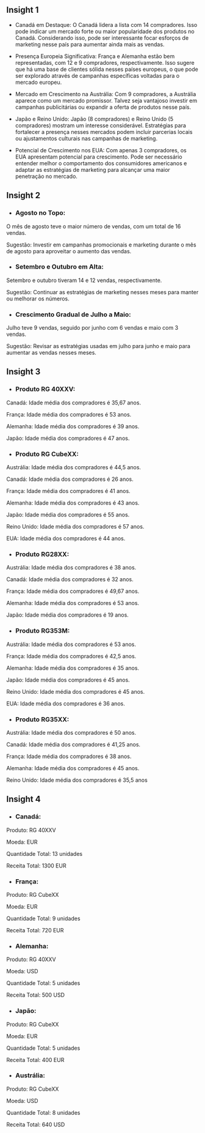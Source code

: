 ## Insight 1

- Canadá em Destaque: O Canadá lidera a lista com 14 compradores. Isso pode indicar um mercado forte ou maior popularidade dos produtos no Canadá. Considerando isso, pode ser interessante focar esforços de marketing nesse país para aumentar ainda mais as vendas.

 - Presença Europeia Significativa: França e Alemanha estão bem representadas, com 12 e 9 compradores, respectivamente. Isso sugere que há uma base de clientes sólida nesses países europeus, o que pode ser explorado através de campanhas específicas voltadas para o mercado europeu.

 - Mercado em Crescimento na Austrália: Com 9 compradores, a Austrália aparece como um mercado promissor. Talvez seja vantajoso investir em campanhas publicitárias ou expandir a oferta de produtos nesse país.

 - Japão e Reino Unido: Japão (8 compradores) e Reino Unido (5 compradores) mostram um interesse considerável. Estratégias para fortalecer a presença nesses mercados podem incluir parcerias locais ou ajustamentos culturais nas campanhas de marketing.

 - Potencial de Crescimento nos EUA: Com apenas 3 compradores, os EUA apresentam potencial para crescimento. Pode ser necessário entender melhor o comportamento dos consumidores americanos e adaptar as estratégias de marketing para alcançar uma maior penetração no mercado.

## Insight 2

 - ### Agosto no Topo:

O mês de agosto teve o maior número de vendas, com um total de 16 vendas.

Sugestão: Investir em campanhas promocionais e marketing durante o mês de agosto para aproveitar o aumento das vendas.

 - ### Setembro e Outubro em Alta:

Setembro e outubro tiveram 14 e 12 vendas, respectivamente.

Sugestão: Continuar as estratégias de marketing nesses meses para manter ou melhorar os números.

 - ### Crescimento Gradual de Julho a Maio:

Julho teve 9 vendas, seguido por junho com 6 vendas e maio com 3 vendas.

Sugestão: Revisar as estratégias usadas em julho para junho e maio para aumentar as vendas nesses meses.

## Insight 3

- ### Produto RG 40XXV:

Canadá: Idade média dos compradores é 35,67 anos.

França: Idade média dos compradores é 53 anos.

Alemanha: Idade média dos compradores é 39 anos.

Japão: Idade média dos compradores é 47 anos.

- ### Produto RG CubeXX:

Austrália: Idade média dos compradores é 44,5 anos.

Canadá: Idade média dos compradores é 26 anos.

França: Idade média dos compradores é 41 anos.

Alemanha: Idade média dos compradores é 43 anos.

Japão: Idade média dos compradores é 55 anos.

Reino Unido: Idade média dos compradores é 57 anos.

EUA: Idade média dos compradores é 44 anos.

 - ### Produto RG28XX:

Austrália: Idade média dos compradores é 38 anos.

Canadá: Idade média dos compradores é 32 anos.

França: Idade média dos compradores é 49,67 anos.

Alemanha: Idade média dos compradores é 53 anos.

Japão: Idade média dos compradores é 19 anos.

- ### Produto RG353M:

Austrália: Idade média dos compradores é 53 anos.

França: Idade média dos compradores é 42,5 anos.

Alemanha: Idade média dos compradores é 35 anos.

Japão: Idade média dos compradores é 45 anos.

Reino Unido: Idade média dos compradores é 45 anos.

EUA: Idade média dos compradores é 36 anos.

- ### Produto RG35XX:

Austrália: Idade média dos compradores é 50 anos.

Canadá: Idade média dos compradores é 41,25 anos.

França: Idade média dos compradores é 38 anos.

Alemanha: Idade média dos compradores é 45 anos.

Reino Unido: Idade média dos compradores é 35,5 anos

## Insight 4

- ### Canadá:

Produto: RG 40XXV

Moeda: EUR

Quantidade Total: 13 unidades

Receita Total: 1300 EUR

- ### França:

Produto: RG CubeXX

Moeda: EUR

Quantidade Total: 9 unidades

Receita Total: 720 EUR

- ### Alemanha:

Produto: RG 40XXV

Moeda: USD

Quantidade Total: 5 unidades

Receita Total: 500 USD

- ### Japão:

Produto: RG CubeXX

Moeda: EUR

Quantidade Total: 5 unidades

Receita Total: 400 EUR

- ### Austrália:

Produto: RG CubeXX

Moeda: USD

Quantidade Total: 8 unidades

Receita Total: 640 USD

